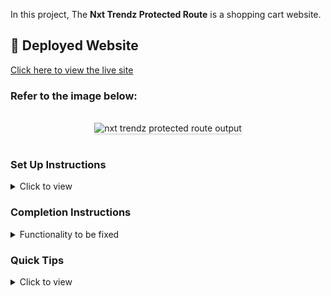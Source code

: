 In this project, The **Nxt Trendz Protected Route** is a shopping cart website.
## 🚀 Deployed Website  
[Click here to view the live site](https://shoppingsite233.ccbp.tech)

### Refer to the image below:

<br/>
<div style="text-align: center;">
    <img src="https://assets.ccbp.in/frontend/content/react-js/nxt-trendz-protected-route-output.gif" alt="nxt trendz protected route output" style="max-width:70%;box-shadow:0 2.8px 2.2px rgba(0, 0, 0, 0.12)">
</div>
<br/>

### Set Up Instructions

<details>
<summary>Click to view</summary>

- Download dependencies by running `npm install`
- Start up the app using `npm start`
</details>

### Completion Instructions

<details>
<summary>Functionality to be fixed</summary>
<br/>

Fix the given code to have the following functionality

- When an unauthenticated user tries to access the Home Route, Products Route or Cart Route, then the page should be navigated to the Login Route using the protected route
- When an authenticated user tries to access the Home Route, Products Route or Cart Route, then the page should be navigated to the respective route using the protected route
</details>

### Quick Tips

<details>
<summary>Click to view</summary>
<br>

- There are `8` bugs to be fixed to achieve the functionality and the UI that is expected

</details>

### 
>
